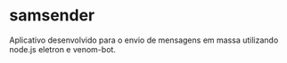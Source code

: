 # samsender
Aplicativo desenvolvido para o envio de mensagens em massa utilizando node.js eletron e venom-bot.
